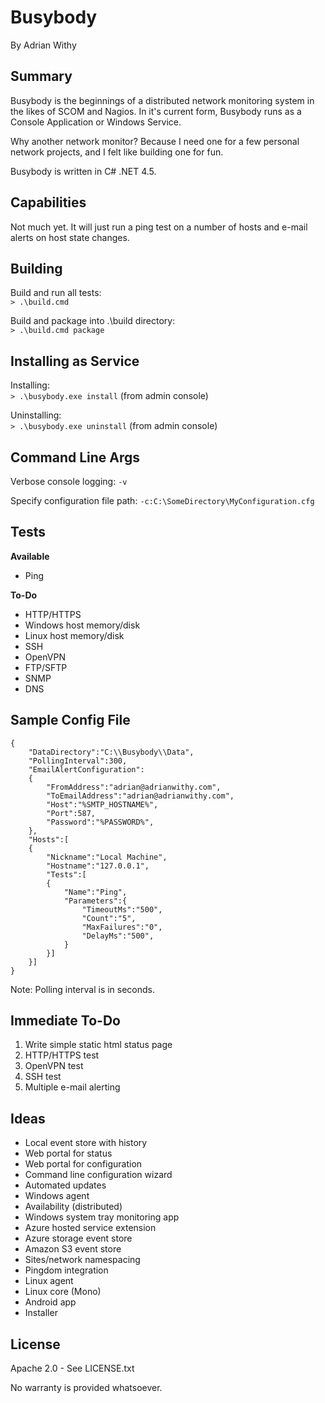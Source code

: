 # Busybody

By Adrian Withy  

## Summary ##

Busybody is the beginnings of a distributed network monitoring system in the likes of SCOM and Nagios.  In it's current form, Busybody runs as a Console Application or Windows Service.


Why another network monitor?  Because I need one for a few personal network projects, and I felt like building one for fun.

Busybody is written in C# .NET 4.5.


## Capabilities ##

Not much yet.  It will just run a ping test on a number of hosts and e-mail alerts on host state changes.


## Building ##

Build and run all tests:  
`> .\build.cmd`

Build and package into .\build directory:  
`> .\build.cmd package`


## Installing as Service ##

Installing:  
`> .\busybody.exe install`  (from admin console)

Uninstalling:  
`> .\busybody.exe uninstall`  (from admin console)


## Command Line Args ##

Verbose console logging: `-v`

Specify configuration file path: `-c:C:\SomeDirectory\MyConfiguration.cfg`


## Tests ##

**Available**

* Ping

**To-Do**

* HTTP/HTTPS
* Windows host memory/disk
* Linux host memory/disk
* SSH
* OpenVPN
* FTP/SFTP
* SNMP
* DNS


## Sample Config File ##

    {
		"DataDirectory":"C:\\Busybody\\Data",
		"PollingInterval":300,
		"EmailAlertConfiguration":
		{
			"FromAddress":"adrian@adrianwithy.com",
			"ToEmailAddress":"adrian@adrianwithy.com",
			"Host":"%SMTP_HOSTNAME%",
			"Port":587,
			"Password":"%PASSWORD%",
		},
		"Hosts":[
		{
			"Nickname":"Local Machine",
			"Hostname":"127.0.0.1",
			"Tests":[
			{
				"Name":"Ping",
				"Parameters":{
					"TimeoutMs":"500",
					"Count":"5",
					"MaxFailures":"0",
					"DelayMs":"500",
				}
			}]
		}]
	}



Note: Polling interval is in seconds.


## Immediate To-Do ##

1. Write simple static html status page
1. HTTP/HTTPS test
1. OpenVPN test
1. SSH test
1. Multiple e-mail alerting


## Ideas ##

- Local event store with history
- Web portal for status
- Web portal for configuration
- Command line configuration wizard
- Automated updates
- Windows agent
- Availability (distributed)
- Windows system tray monitoring app
- Azure hosted service extension
- Azure storage event store
- Amazon S3 event store
- Sites/network namespacing
- Pingdom integration
- Linux agent
- Linux core (Mono)
- Android app
- Installer


## License ##

Apache 2.0 - See LICENSE.txt

No warranty is provided whatsoever.